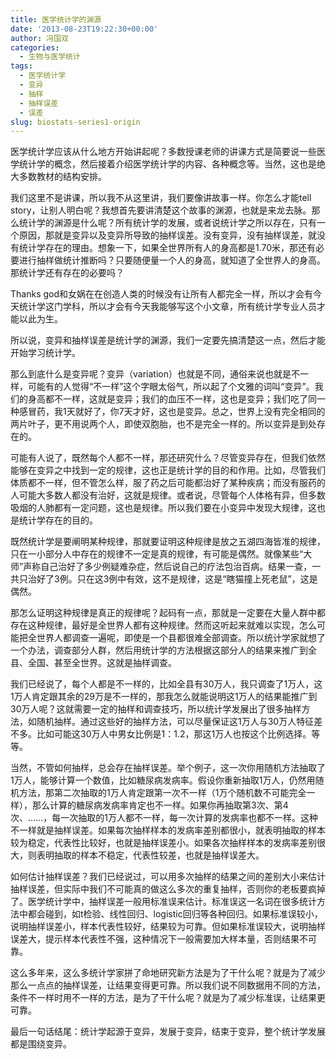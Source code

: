 ```yaml
---
title: 医学统计学的渊源
date: '2013-08-23T19:22:30+00:00'
author: 冯国双
categories:
  - 生物与医学统计
tags:
  - 医学统计学
  - 变异
  - 抽样
  - 抽样误差
  - 误差
slug: biostats-series1-origin
---
```


医学统计学应该从什么地方开始讲起呢？多数授课老师的讲课方式是简要说一些医学统计学的概念，然后接着介绍医学统计学的内容、各种概念等。当然，这也是绝大多数教材的结构安排。

我们这里不是讲课，所以我不从这里讲，我们要像讲故事一样。你怎么才能tell story，让别人明白呢？我想首先要讲清楚这个故事的渊源，也就是来龙去脉。那么统计学的渊源是什么呢？所有统计学的发展，或者说统计学之所以存在，只有一个原因，那就是变异以及变异所导致的抽样误差。没有变异，没有抽样误差，就没有统计学存在的理由。想象一下，如果全世界所有人的身高都是1.70米，那还有必要进行抽样做统计推断吗？只要随便量一个人的身高，就知道了全世界人的身高。那统计学还有存在的必要吗？<!--more-->
 
Thanks god和女娲在在创造人类的时候没有让所有人都完全一样，所以才会有今天统计学这门学科，所以才会有今天我能够写这个小文章，所有统计学专业人员才能以此为生。

所以说，变异和抽样误差是统计学的渊源，我们一定要先搞清楚这一点，然后才能开始学习统计学。

那么到底什么是变异呢？变异（variation）也就是不同，通俗来说也就是不一样，可能有的人觉得“不一样”这个字眼太俗气，所以起了个文雅的词叫“变异”。我们的身高都不一样，这就是变异；我们的血压不一样，这也是变异；我们吃了同一种感冒药，我1天就好了，你7天才好，这也是变异。总之，世界上没有完全相同的两片叶子，更不用说两个人，即使双胞胎，也不是完全一样的。所以变异是到处存在的。

可能有人说了，既然每个人都不一样，那还研究什么？尽管变异存在，但我们依然能够在变异之中找到一定的规律，这也正是统计学的目的和作用。比如，尽管我们体质都不一样，但不管怎么样，服了药之后可能都治好了某种疾病；而没有服药的人可能大多数人都没有治好，这就是规律。或者说，尽管每个人体格有异，但多数吸烟的人肺都有一定问题，这也是规律。所以我们要在小变异中发现大规律，这也是统计学存在的目的。

既然统计学是要阐明某种规律，那就要证明这种规律是放之五湖四海皆准的规律，只在一小部分人中存在的规律不一定是真的规律，有可能是偶然。就像某些“大师”声称自己治好了多少例疑难杂症，然后说自己的疗法包治百病。结果一查，一共只治好了3例。只在这3例中有效，这不是规律，这是“瞎猫撞上死老鼠”，这是偶然。

那怎么证明这种规律是真正的规律呢？起码有一点，那就是一定要在大量人群中都存在这种规律，最好是全世界人都有这种规律。然而这听起来就难以实现，怎么可能把全世界人都调查一遍呢，即使是一个县都很难全部调查。所以统计学家就想了一个办法，调查部分人群，然后用统计学的方法根据这部分人的结果来推广到全县、全国、甚至全世界。这就是抽样调查。

我们已经说了，每个人都是不一样的，比如全县有30万人，我只调查了1万人，这1万人肯定跟其余的29万是不一样的，那我怎么就能说明这1万人的结果能推广到30万人呢？这就需要一定的抽样和调查技巧，所以统计学发展出了很多抽样方法，如随机抽样。通过这些好的抽样方法，可以尽量保证这1万人与30万人特征差不多。比如可能这30万人中男女比例是1：1.2，那这1万人也按这个比例选择。等等。

当然，不管如何抽样，总会存在抽样误差。举个例子，这一次你用随机方法抽取了1万人，能够计算一个数值，比如糖尿病发病率。假设你重新抽取1万人，仍然用随机方法，那第二次抽取的1万人肯定跟第一次不一样（1万个随机数不可能完全一样），那么计算的糖尿病发病率肯定也不一样。如果你再抽取第3次、第4次、……，每一次抽取的1万人都不一样，每一次计算的发病率也都不一样。这种不一样就是抽样误差。如果每次抽样样本的发病率差别都很小，就表明抽取的样本较为稳定，代表性比较好，也就是抽样误差小。如果各次抽样样本的发病率差别很大，则表明抽取的样本不稳定，代表性较差，也就是抽样误差大。

如何估计抽样误差？我们已经说过，可以用多次抽样的结果之间的差别大小来估计抽样误差，但实际中我们不可能真的做这么多次的重复抽样，否则你的老板要疯掉了。医学统计学中，抽样误差一般用标准误来估计。标准误这一名词在很多统计方法中都会碰到，如t检验、线性回归、logistic回归等各种回归。如果标准误较小，说明抽样误差小，样本代表性较好，结果较为可靠。但如果标准误较大，说明抽样误差大，提示样本代表性不强，这种情况下一般需要加大样本量，否则结果不可靠。

这么多年来，这么多统计学家拼了命地研究新方法是为了干什么呢？就是为了减少那么一点点的抽样误差，让结果变得更可靠。所以我们说不同数据用不同的方法，条件不一样时用不一样的方法，是为了干什么呢？就是为了减少标准误，让结果更可靠。

最后一句话结尾：统计学起源于变异，发展于变异，结束于变异，整个统计学发展都是围绕变异。

